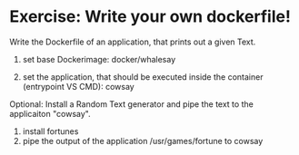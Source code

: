 Exercise: Write your own dockerfile!
====================================

Write the Dockerfile of an application, that prints out a given Text.

1) set base Dockerimage: 
docker/whalesay

2) set the application, that should be executed inside the container (entrypoint VS CMD): 
cowsay

Optional:
Install a Random Text generator and pipe the text to the applicaiton "cowsay".

1) install fortunes
2) pipe the output of the application /usr/games/fortune to cowsay


